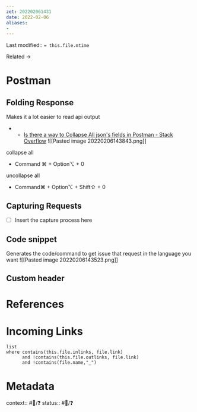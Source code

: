 ```yaml
---
zet: 202202061431
date: 2022-02-06
aliases:
- 
---
```

Last modified:: `= this.file.mtime`

Related → 
# Postman


## Folding Response

Makes it a lot easier to read api output
- - [Is there a way to Collapse All json's fields in Postman - Stack Overflow](https://stackoverflow.com/questions/38528222/is-there-a-way-to-collapse-all-jsons-fields-in-postman)
![[Pasted image 20220206143843.png]]



collapse all
- Command ⌘ + Option⌥ + 0

uncollapse all
- Command⌘ + Option⌥ + Shift⇧ + 0

## Capturing Requests

- [ ] Insert the capture process here


## Code snippet

Generates the code/command to get issue that request in the language you want
![[Pasted image 20220206143523.png]]




## Custom header


# References


# Incoming Links
```dataview
list
where contains(this.file.inlinks, file.link) 
      and !contains(this.file.outlinks, file.link)
	  and !contains(file.name,"_")
```
# Metadata

context:: #👔/❓
status:: #🌱/❓